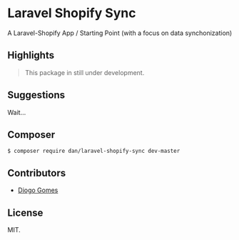 # Laravel Shopify Sync

A Laravel-Shopify App / Starting Point (with a focus on data synchonization)

## Highlights

> This package in still under development.

## Suggestions

Wait...

## Composer

    $ composer require dan/laravel-shopify-sync dev-master

## Contributors

- [Diogo Gomes](https://github.com/diogogomeswww)

## License

MIT.
